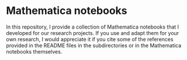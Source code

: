 # Mathematica notebooks

In this repository, I provide a collection of Mathematica notebooks that
I developed for our research projects. If you use and adapt them for your
own research, I would appreciate it if you cite some of the references 
provided in the README files in the subdirectories or in the Mathematica notebooks themselves. 
